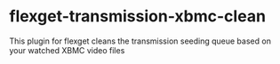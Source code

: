 flexget-transmission-xbmc-clean
===============================

This plugin for flexget cleans the transmission seeding queue based on your watched XBMC video files
